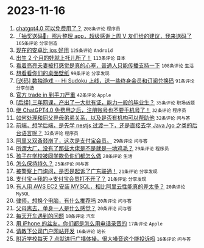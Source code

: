 # 2023-11-16

1. [chatgpt4.0 可以免费用了？](https://www.v2ex.com/t/992441) `208条评论` `程序员`
1. [「抽奖送码🎁」照片整理 app，超级感谢上周 V 友们给的建议，我来送码了](https://www.v2ex.com/t/992356) `165条评论` `分享创造`
1. [现在的安卓比 ios 好用](https://www.v2ex.com/t/992320) `125条评论` `Android`
1. [出生 2 个月的娃就上托儿所了！](https://www.v2ex.com/t/992301) `113条评论` `日本`
1. [看着亮亮夫妻被打感觉是真的心塞，普通人只能传播支持一下](https://www.v2ex.com/t/992353) `108条评论` `生活`
1. [想看看你们的桌面壁纸](https://www.v2ex.com/t/992334) `99条评论` `分享发现`
1. [[送码] 数独游戏 -- Hi Sudoku 上线，送一些终身会员和订阅兑换码](https://www.v2ex.com/t/992373) `91条评论` `分享创造`
1. [官方 trade in 到手刀严重](https://www.v2ex.com/t/992388) `42条评论` `Apple`
1. [[后续] 三年网课，产出了一大批有证，能力一般的毕业生？](https://www.v2ex.com/t/992446) `35条评论` `职场话题`
1. [继 ChatGPT4.0 免费用之后，注册账号也不要手机号了！](https://www.v2ex.com/t/992478) `32条评论` `程序员`
1. [如何处理和同父异母弟弟关系，以及是否有机构可以帮助他](https://www.v2ex.com/t/992464) `32条评论` `问与答`
1. [前端，想学后端，是先学 nestjs 过渡一下，还是直接去学 Java /go 之类的后台语言呢？](https://www.v2ex.com/t/992386) `32条评论` `程序员`
1. [阿里又双叒叕崩了，这次是支付宝会员。](https://www.v2ex.com/t/992476) `29条评论` `问与答`
1. [所谓大厂，没有了那些大佬是不是就是一地鸡毛？](https://www.v2ex.com/t/992336) `29条评论` `程序员`
1. [孩子在学校被同学欺负你们都怎么做](https://www.v2ex.com/t/992418) `28条评论` `生活`
1. [怎么保持持久？](https://www.v2ex.com/t/992482) `25条评论` `问与答`
1. [被警察上门询问，是否是起诉了广东联通！](https://www.v2ex.com/t/992496) `21条评论` `分享发现`
1. [支付宝->我的->支付宝会员打不开了？](https://www.v2ex.com/t/992468) `21条评论` `分享发现`
1. [有人用 AWS EC2 安装 MYSQL，相比阿里云性能真的差太多？](https://www.v2ex.com/t/992450) `20条评论` `MySQL`
1. [律师，想换个电脑，有什么推荐吗](https://www.v2ex.com/t/992377) `20条评论` `问与答`
1. [父母离去，单身一人是什么感觉？](https://www.v2ex.com/t/992342) `20条评论` `问与答`
1. [每天开车遇到的问题](https://www.v2ex.com/t/992389) `18条评论` `汽车`
1. [用 iPhone 的盆友，你们都是怎么用电话录音的](https://www.v2ex.com/t/992486) `17条评论` `Apple`
1. [请教下公司门户网站开发](https://www.v2ex.com/t/992427) `16条评论` `站长`
1. [附近学校每天 7 点就进行广播体操，很大噪音这个能投诉吗](https://www.v2ex.com/t/992323) `16条评论` `问与答`
